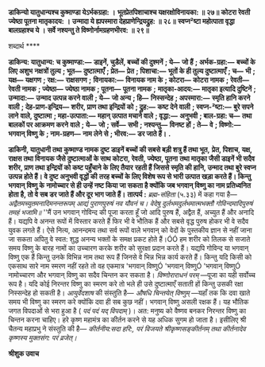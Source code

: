 **डाकिन्यो यातुधान्यश्च कुष्माण्डा येऽर्भकग्रहा: ।** **भूतप्रेतपिशाचाश्च यक्षरक्षोविनायका: ॥ २७॥** **कोटरा रेवती ज्येष्ठा पूतना मातृकादय: ।** **उन्मादा ये ह्यपस्मारा देहप्राणेन्द्रियद्रुह: ॥ २८॥** **स्वप्न²ष्टा महोत्पाता वृद्धा बालग्रहाश्च ये ।** **सर्वे नश्यन्तु ते विष्णोर्नामग्रहणभीरव: ॥ २९॥** 

शब्दार्थ **** 

**डाकिन्य: यातुधान्य: च कुष्माण्डा:—** **डाइनें, चुडैलें, बच्चों की दुश्मनें** **; ये—** **जो हैं** **; अर्भक-ग्रहा:—** **बच्चों के लिए अशुभ** **नक्षत्रों तुल्य** **; भूत—** **दुष्टात्माएँ** **; प्रेत—** **प्रेत** **; पिशाचा:—** **भूतों के ही तुल्य दुष्टात्माएँ** **; च—** **भी** **; यक्ष—** **यक्षगण** **; रक्ष:—** **राक्षसगण** **;** **विनायका:—** **विनायक नाम के** **; कोटरा—** **कोटरा नामक** **; रेवती—** **रेवती नामक** **; ज्येष्ठा—** **ज्येष्ठा नामक** **; पूतना—** **पूतना नामक** **;** **मातृका-आदय:—** **मातृका इत्यादि दुष्टिनें** **; उन्मादा:—** **उन्माद उत्पन्न करने वाली** **; ये—** **जो अन्य** **; हि—** **निस्सन्देह** **; अपस्मारा:—** **स्मृति हानि करने वाली** **; देह-प्राण-इन्द्रिय—** **शरीर, प्राण तथा इन्द्रियों को** **; द्रुह:—** **कष्ट देने वाली** **; स्वप्न-²ष्टा:—** **बुरे सपने लाने** **वाले, दुष्टात्मा** **; महा-उत्पाता:—** **महान् उत्पात मचाने वाले** **; वृद्धा:—** **अनुभवी** **; बाल-ग्रहा: च—** **तथा बालकों पर आक्रमण करने** **वाले** **; ये—** **जो** **; सर्वे—** **सभी** **; नश्यन्तु—** **विनष्ट हों** **; ते—** **वे** **; विष्णो:—** **भगवान् विष्णु के** **; नाम-ग्रहण—** **नाम लेने से** **; भीरव:—** **डर जाते हैं।** **.** 

**डाकिनी, यातुधानी तथा कुष्माण्ड नामक दुष्ट डाइनें बच्चों की सबसे बड़ी शत्रु हैं तथा भूत,** **प्रेत, पिशाच, यक्ष, राक्षस तथा विनायक जैसे दुष्टात्माओं के साथ कोटरा, रेवती, ज्येष्ठा, पूतना** **तथा मातृका जैसी डाइनें भी सदैव शरीर, प्राण तथा इन्द्रियों को कष्ट पहुँचाने के लिए तैयार** **रहती हैं जिससे स्मृति की हानि, उन्माद तथा बुरे स्वप्न उत्पन्न होते हैं। वे दुष्ट अनुभवी वृद्धों की** **तरह बच्चों के लिए विशेष रूप से भारी उत्पात खड़ा करते हैं। किन्तु भगवान् विष्णु के** **नामोच्चार से ही उन्हें नष्ट किया जा सकता है क्योंकि जब भगवान् विष्णु का नाम प्रतिध्वनित** **होता है, तो वे सब डर जाते हैं और दूर भाग जाते हैं।** **तात्पर्य :** *ब्रह्म-संहिता* (५.३३) में कहा गया है— *अद्वैतमच्युतमनादिमनन्तरूपम्* *आद्यं पुराणपुरुषं नव यौवनं च।* *वेदेषु दुर्लभमदुर्लभमात्मभक्तौ* *गोविन्दमादिपुरुषं तमहं भजामि॥* ''मैं उन भगवान् गोविन्द की पूजा करता हूँ जो आदि पुरुष हैं, अद्वैत हैं, अच्युत हैं और अनादि हैं। यद्यपि वे अनन्त रूपों में विस्तार करते हैं फिर भी वे भौतिक हैं और सबसे वृद्ध पुरुष होकर भी वे सदैव युवक लगते हैं। ऐसे नित्य, आनन्दमय तथा सर्व रूपों वाले भगवान् को वेदों के पुस्तकीय ज्ञान से नहीं जाना जा सकता अपितु वे स्वत: शुद्ध अनन्य भक्तों के समक्ष प्रकट होते हैं।ÓÓ हम शरीर को तिलक से सजाते समय विष्णु के बारह नामों का उच्चारण करके शरीर को सुरक्षा प्रदान करते हैं। यद्यपि गोविन्द या भगवान् विष्णु एक हैं किन्तु उनके विभिन्न नाम तथा रूप हैं जिनसे वे भिन्न भिन्न कार्य करते हैं। किन्तु यदि किसी को एकसाथ सारे नाम स्मरण नहीं रहते तो वह एकमात्र 'भगवान् विष्णुÓ 'भगवान् विष्णुÓ 'भगवान् विष्णुÓ नामोच्चारण और भगवान् विष्णु का सदैव चिन्तन कर सकता है। *विष्णोराराधनं परम्* —पूजा का यही सर्वोच्च रूप है। यदि कोई निरन्तर विष्णु का स्मरण करे तो भले ही उसे दुष्टात्माएँ सताती हों किन्तु उसकी रक्षा निस्सन्देह हो सकती है। *आयुर्वेदशाष* की संस्तुति है— *औषधि चिन्तयेत् विष्णुम्* —यहाँ तक कि दवा खाते समय भी विष्णु का स्मरण करे क्योंकि दवा ही सब कुछ नहीं। भगवान् विष्णु असली रक्षक हैं। यह भौतिक जगत विपदाओं से भरा हुआ है ( *पदं पदं यद् विपदाम्* )। अत: मनुष्य को वैष्णव बनकर निरन्तर विष्णु का चिन्तन करना चाहिए। हरे कृष्ण महामंत्र का कीर्तन करने से यह अधिक सुगम हो जाता है। इसीलिए श्री चैतन्य महाप्रभु ने संस्तुति की है— *कीर्तनीय:सदा हरि:, परं विजयते श्रीकृष्णसङ्कीर्तनम् तथा*  *कीर्तनादेव कृष्णस्य मुक्तसंग:* *परं व्रजेत्।*   

**श्रीशुक उवाच** 